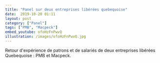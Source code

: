 ```yaml
---
title: "Panel sur deux entreprises libérées quebequoise"
date:  2019-10-20 01:11
layout: post
category: ["Panel"]
tags: ["PMB", "Macpeck"]
embed_youtube: ofoHzFnPwvQ
illustration: /images/ofoHzFnPwvQ.jpg
---
```

Retour d'expérience de patrons et de salariés de deux entreprises libérées Quebequoise : PMB et Macpeck.

